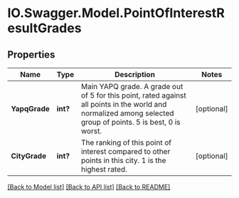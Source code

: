 # IO.Swagger.Model.PointOfInterestResultGrades
## Properties

Name | Type | Description | Notes
------------ | ------------- | ------------- | -------------
**YapqGrade** | **int?** | Main YAPQ grade. A grade out of 5 for this point, rated against all points in the world and normalized among selected group of points. 5 is best, 0 is worst. | [optional] 
**CityGrade** | **int?** | The ranking of this point of interest compared to other points in this city. 1 is the highest rated. | [optional] 

[[Back to Model list]](../README.md#documentation-for-models) [[Back to API list]](../README.md#documentation-for-api-endpoints) [[Back to README]](../README.md)

